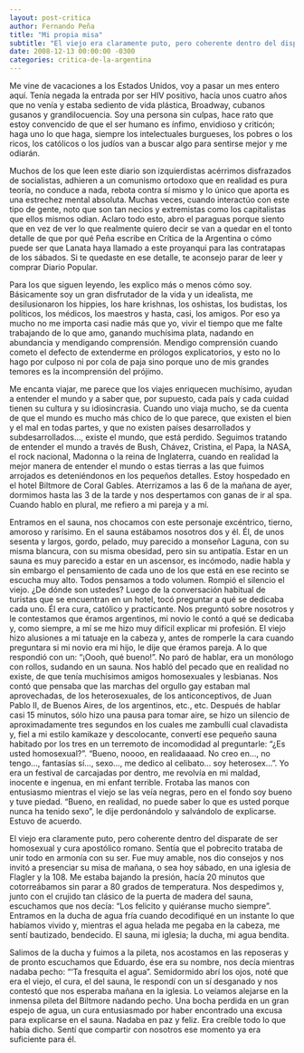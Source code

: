 ```yaml
---
layout: post-critica
author: Fernando Peña
title: "Mi propia misa"
subtitle: "El viejo era claramente puto, pero coherente dentro del disparate de ser homosexual y cura apostólico romano."
date: 2008-12-13 00:00:00 -0300
categories: critica-de-la-argentina
---
```

Me vine de vacaciones a los Estados Unidos, voy a pasar un mes entero aquí. Tenía negada la entrada por ser HIV positivo, hacía unos cuatro años que no venía y estaba sediento de vida plástica, Broadway, cubanos gusanos y grandilocuencia. Soy una persona sin culpas, hace rato que estoy convencido de que el ser humano es ínfimo, envidioso y criticón; haga uno lo que haga, siempre los intelectuales burgueses, los pobres o los ricos, los católicos o los judíos van a buscar algo para sentirse mejor y me odiarán.

Muchos de los que leen este diario son izquierdistas acérrimos disfrazados de socialistas, adhieren a un comunismo ortodoxo que en realidad es pura teoría, no conduce a nada, rebota contra sí mismo y lo único que aporta es una estrechez mental absoluta. Muchas veces, cuando interactúo con este tipo de gente, noto que son tan necios y extremistas como los capitalistas que ellos mismos odian. Aclaro todo esto, abro el paraguas porque siento que en vez de ver lo que realmente quiero decir se van a quedar en el tonto detalle de que por qué Peña escribe en Crítica de la Argentina o cómo puede ser que Lanata haya llamado a este proyanqui para las contratapas de los sábados. Si te quedaste en ese detalle, te aconsejo parar de leer y comprar Diario Popular.

Para los que siguen leyendo, les explico más o menos cómo soy. Básicamente soy un gran disfrutador de la vida y un idealista, me desilusionaron los hippies, los hare krishnas, los oshistas, los budistas, los políticos, los médicos, los maestros y hasta, casi, los amigos. Por eso ya mucho no me importa casi nadie más que yo, vivir el tiempo que me falte trabajando de lo que amo, ganando muchísima plata, nadando en abundancia y mendigando comprensión. Mendigo comprensión cuando cometo el defecto de extenderme en prólogos explicatorios, y esto no lo hago por culposo ni por cola de paja sino porque uno de mis grandes temores es la incomprensión del prójimo.

Me encanta viajar, me parece que los viajes enriquecen muchísimo, ayudan a entender el mundo y a saber que, por supuesto, cada país y cada cuidad tienen su cultura y su idiosincrasia. Cuando uno viaja mucho, se da cuenta de que el mundo es mucho más chico de lo que parece, que existen el bien y el mal en todas partes, y que no existen países desarrollados y subdesarrollados…, existe el mundo, que está perdido. Seguimos tratando de entender el mundo a través de Bush, Chávez, Cristina, el Papa, la NASA, el rock nacional, Madonna o la reina de Inglaterra, cuando en realidad la mejor manera de entender el mundo o estas tierras a las que fuimos arrojados es deteniéndonos en los pequeños detalles. Estoy hospedado en el hotel Biltmore de Coral Gables. Aterrizamos a las 6 de la mañana de ayer, dormimos hasta las 3 de la tarde y nos despertamos con ganas de ir al spa. Cuando hablo en plural, me refiero a mi pareja y a mí.

Entramos en el sauna, nos chocamos con este personaje excéntrico, tierno, amoroso y rarísimo. En el sauna estábamos nosotros dos y él. Él, de unos sesenta y largos, gordo, pelado, muy parecido a monseñor Laguna, con su misma blancura, con su misma obesidad, pero sin su antipatía. Estar en un sauna es muy parecido a estar en un ascensor, es incómodo, nadie habla y sin embargo el pensamiento de cada uno de los que está en ese recinto se escucha muy alto. Todos pensamos a todo volumen. Rompió el silencio el viejo. ¿De dónde son ustedes? Luego de la conversación habitual de turistas que se encuentran en un hotel, tocó preguntar a qué se dedicaba cada uno. Él era cura, católico y practicante. Nos preguntó sobre nosotros y le contestamos que éramos argentinos, mi novio le contó a qué se dedicaba y, como siempre, a mí se me hizo muy difícil explicar mi profesión. El viejo hizo alusiones a mi tatuaje en la cabeza y, antes de romperle la cara cuando preguntara si mi novio era mi hijo, le dije que éramos pareja. A lo que respondió con un: “¡Oooh, qué bueno!”. No paró de hablar, era un monólogo con rollos, sudando en un sauna. Nos habló del pecado que en realidad no existe, de que tenía muchísimos amigos homosexuales y lesbianas. Nos contó que pensaba que las marchas del orgullo gay estaban mal aprovechadas, de los heterosexuales, de los anticonceptivos, de Juan Pablo II, de Buenos Aires, de los argentinos, etc., etc. Después de hablar casi 15 minutos, sólo hizo una pausa para tomar aire, se hizo un silencio de aproximadamente tres segundos en los cuales me zambullí cual clavadista y, fiel a mi estilo kamikaze y descolocante, convertí ese pequeño sauna habitado por los tres en un terremoto de incomodidad al preguntarle: “¿Es usted homosexual?”. “Bueno, noooo, en realidaaaad. No creo en…, no tengo…, fantasías sí…, sexo…, me dedico al celibato… soy heterosex…”. Yo era un festival de carcajadas por dentro, me revolvía en mi maldad, inocente e ingenua, en mi enfant terrible. Frotaba las manos con entusiasmo mientras el viejo se las veía negras, pero en el fondo soy bueno y tuve piedad. “Bueno, en realidad, no puede saber lo que es usted porque nunca ha tenido sexo”, le dije perdonándolo y salvándolo de explicarse. Estuvo de acuerdo.

El viejo era claramente puto, pero coherente dentro del disparate de ser homosexual y cura apostólico romano. Sentía que el pobrecito trataba de unir todo en armonía con su ser. Fue muy amable, nos dio consejos y nos invitó a presenciar su misa de mañana, o sea hoy sábado, en una iglesia de Flagler y la 108. Me estaba bajando la presión, hacía 20 minutos que cotorreábamos sin parar a 80 grados de temperatura. Nos despedimos y, junto con el crujido tan clásico de la puerta de madera del sauna, escuchamos que nos decía: “Los felicito y quiéranse mucho siempre”. Entramos en la ducha de agua fría cuando decodifiqué en un instante lo que habíamos vivido y, mientras el agua helada me pegaba en la cabeza, me sentí bautizado, bendecido. El sauna, mi iglesia; la ducha, mi agua bendita.

Salimos de la ducha y fuimos a la pileta, nos acostamos en las reposeras y de pronto escuchamos que Eduardo, ése era su nombre, nos decía mientras nadaba pecho: “‘Ta fresquita el agua”. Semidormido abrí los ojos, noté que era el viejo, el cura, el del sauna, le respondí con un sí desganado y nos contestó que nos esperaba mañana en la iglesia. Lo veíamos alejarse en la inmensa pileta del Biltmore nadando pecho. Una bocha perdida en un gran espejo de agua, un cura entusiasmado por haber encontrado una excusa para explicarse en el sauna. Nadaba en paz y feliz. Era creíble todo lo que había dicho. Sentí que compartir con nosotros ese momento ya era suficiente para él.
